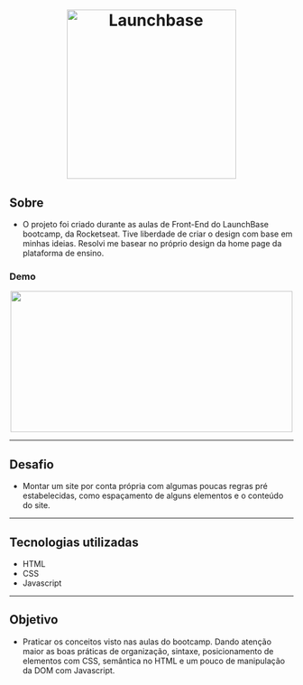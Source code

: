 <h1 align="center">
    <img alt="Launchbase" src="https://storage.googleapis.com/golden-wind/bootcamp-launchbase/logo.png" width="300px" />
</h1>

## Sobre

- O projeto foi criado durante as aulas de Front-End do LaunchBase bootcamp, da Rocketseat. Tive liberdade de criar o design com base em minhas ideias. 
Resolvi me basear no próprio design da home page da plataforma de ensino.

### Demo
<p align="center">
<img src="readmefiles/desafiofrontend.gif" width="500" height="250">
</p>

---
## Desafio

- Montar um site por conta própria com algumas poucas regras pré estabelecidas, como espaçamento de alguns elementos e o conteúdo do site.

---

## Tecnologias utilizadas
- HTML
- CSS
- Javascript

---
## Objetivo

- Praticar os conceitos visto nas aulas do bootcamp. Dando atenção
maior as boas práticas de organização, sintaxe, posicionamento de 
elementos com CSS, semântica no HTML e um pouco de manipulação
da DOM com Javascript. 


